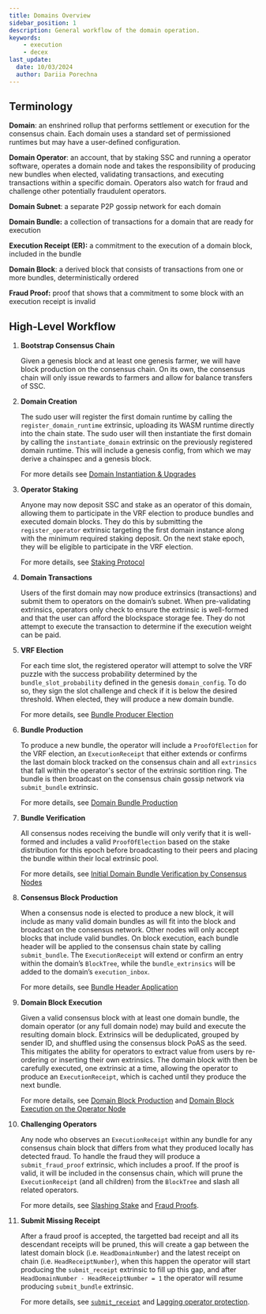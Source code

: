 ```yaml
---
title: Domains Overview
sidebar_position: 1
description: General workflow of the domain operation. 
keywords:
    - execution
    - decex
last_update:
  date: 10/03/2024
  author: Dariia Porechna
---
```


## Terminology

**Domain**: an enshrined rollup that performs settlement or execution for the consensus chain. Each domain uses a standard set of permissioned runtimes but may have a user-defined configuration.

**Domain Operator**: an account, that by staking SSC and running a operator software, operates a domain node and takes the responsibility of producing new bundles when elected, validating transactions, and executing transactions within a specific domain. Operators also watch for fraud and challenge other potentially fraudulent operators.

**Domain Subnet**: a separate P2P gossip network for each domain

**Domain Bundle:** a collection of transactions for a domain that are ready for execution

**Execution Receipt (ER):** a commitment to the execution of a domain block, included in the bundle

**Domain Block**: a derived block that consists of transactions from one or more bundles, deterministically ordered

**Fraud Proof:** proof that shows that a commitment to some block with an execution receipt is invalid

## High-Level Workflow

1. **Bootstrap Consensus Chain**
    
    Given a genesis block and at least one genesis farmer, we will have block production on the consensus chain. On its own, the consensus chain will only issue rewards to farmers and allow for balance transfers of SSC. 
    
    <!-- TODO verify the page is up to date For more information, see **[SSC Transfers](Domains%20v2%20Specification%203fb0ec6e4d204c4881a7df50ef58da8f.md)**. -->
    
2. **Domain Creation**
    
    The sudo user will register the first domain runtime by calling the `register_domain_runtime` extrinsic, uploading its WASM runtime directly into the chain state. The sudo user will then instantiate the first domain by calling the `instantiate_domain` extrinsic on the previously registered domain runtime. This will include a genesis config, from which we may derive a chainspec and a genesis block. 
    
    For more details see [Domain Instantiation & Upgrades](workflow.md#domain-instantiation--upgrades) 
    
3. **Operator Staking**
    
    Anyone may now deposit SSC and stake as an operator of this domain, allowing them to participate in the VRF election to produce bundles and executed domain blocks. They do this by submitting the `register_operator` extrinsic targeting the first domain instance along with the minimum required staking deposit. On the next stake epoch, they will be eligible to participate in the VRF election. 
    
    For more details, see [Staking Protocol](staking.md) 
    
4. **Domain Transactions**
    
    Users of the first domain may now produce extrinsics (transactions) and submit them to operators on the domain’s subnet. When pre-validating extrinsics, operators only check to ensure the extrinsic is well-formed and that the user can afford the blockspace storage fee. They do not attempt to execute the transaction to determine if the execution weight can be paid.
    
5. **VRF Election**
    
    For each time slot, the registered operator will attempt to solve the VRF puzzle with the success probability determined by the `bundle_slot_probability` defined in the genesis `domain_config`. To do so, they sign the slot challenge and check if it is below the desired threshold. When elected, they will produce a new domain bundle. 
    
    For more details, see [Bundle Producer Election](workflow.md#bundle-producer-election) 
    
6. **Bundle Production**
    
    To produce a new bundle, the operator will include a `ProofOfElection` for the VRF election, an `ExecutionReceipt` that either extends or confirms the last domain block tracked on the consensus chain and all `extrinsics` that fall within the operator's sector of the extrinsic sortition ring. The bundle is then broadcast on the consensus chain gossip network via `submit_bundle` extrinsic. 
    
    For more details, see  [Domain Bundle Production](workflow.md#domain-bundle-production)
    
7. **Bundle Verification**
    
    All consensus nodes receiving the bundle will only verify that it is well-formed and includes a valid `ProofOfElection` based on the stake distribution for this epoch before broadcasting to their peers and placing the bundle within their local extrinsic pool.
    
    For more details, see [Initial Domain Bundle Verification by Consensus Nodes](workflow.md#initial-domain-bundle-verification-by-consensus-nodes) 
    
8. **Consensus Block Production**
    
    When a consensus node is elected to produce a new block, it will include as many valid domain bundles as will fit into the block and broadcast on the consensus network. Other nodes will only accept blocks that include valid bundles. On block execution, each bundle header will be applied to the consensus chain state by calling `submit_bundle`. The `ExecutionReceipt` will extend or confirm an entry within the domain’s `BlockTree`, while the `bundle_extrinsics` will be added to the domain’s `execution_inbox`. 
    
    For more details, see [Bundle Header Application ](workflow.md#bundle-header-application) 
    
9. **Domain Block Execution**
    
    Given a valid consensus block with at least one domain bundle, the domain operator (or any full domain node) may build and execute the resulting domain block. Extrinsics will be deduplicated, grouped by sender ID, and shuffled using the consensus block PoAS as the seed. This mitigates the ability for operators to extract value from users by re-ordering or inserting their own extrinsics. The domain block with then be carefully executed, one extrinsic at a time, allowing the operator to produce an `ExecutionReceipt`, which is cached until they produce the next bundle. 
    
    For more details, see [Domain Block Production](workflow.md#domain-block-production) and [Domain Block Execution on the Operator Node](workflow.md#domain-block-execution-on-the-operator-node) 
    
10. **Challenging Operators** 
    
    Any node who observes an `ExecutionReceipt` within any bundle for any consensus chain block that differs from what they produced locally has detected fraud. To handle the fraud they will produce a `submit_fraud_proof` extrinsic, which includes a proof. If the proof is valid, it will be included in the consensus chain, which will prune the `ExecutionReceipt` (and all children) from the `BlockTree` and slash all related operators. 
    
    For more details, see [Slashing Stake](staking.md#slashing-stake) and [Fraud Proofs](fraud_proofs.md).

11. **Submit Missing Receipt**

    After a fraud proof is accepted, the targetted bad receipt and all its descendant receipts will be pruned, this will create a gap between the latest domain block (i.e. `HeadDomainNumber`) and the latest receipt on chain (i.e. `HeadReceiptNumber`), when this happen the operator will start producing the `submit_receipt` extrinsic to fill up this gap, and after `HeadDomainNumber - HeadReceiptNumber = 1` the operator will resume producing `submit_bundle` extrinsic.

    For more details, see [`submit_receipt`](interfaces.md#submit-receipt) and [Lagging operator protection](workflow.md#lagging-operator-protection).
